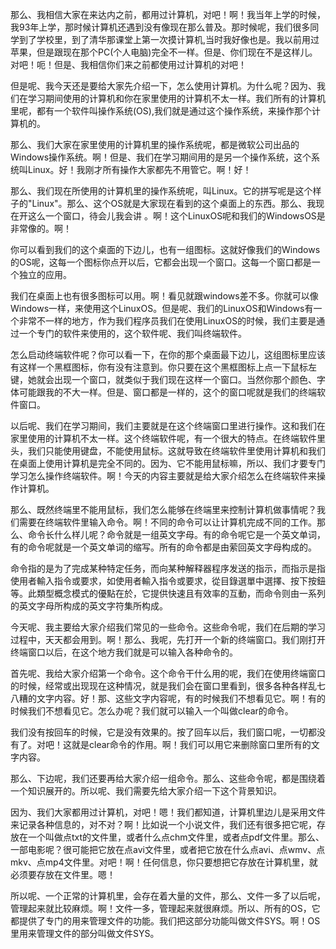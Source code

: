   那么、我相信大家在来达内之前，都用过计算机，对吧！啊！我当年上学的时候，我93年上学，那时候计算机还遇到没有像现在那么普及。那时候呢，我们很多同学到了学校里，到了清华那课堂上第一次摸计算机,当时我好像也是。我以前用过苹果，但是跟现在那个PC(个人电脑)完全不一样。但是、你们现在不是这样儿。对吧！呃！但是、我相信你们来之前都使用过计算机的对吧！
  
  但是呢、我今天还是要给大家先介绍一下，怎么使用计算机。为什么呢？因为、我们在学习期间使用的计算机和你在家里使用的计算机不太一样。我们所有的计算机里呢，都有一个软件叫操作系统(OS),我们就是通过这个操作系统，来操作那个计算机的。
  
  那么、我们大家在家里使用的计算机里的操作系统呢，都是微软公司出品的Windows操作系统。啊！但是、我们在学习期间用的是另一个操作系统，这个系统叫Linux。好！我刚才所有操作大家都先不用管它。啊！好！ 
  
  那么、我们现在所使用的计算机里的操作系统呢，叫Linux。它的拼写呢是这个样子的"Linux"。那么、这个OS就是大家现在看到的这个桌面上的东西。那么、我现在开这么一个窗口，待会儿我会讲 。啊！这个LinuxOS呢和我们的WindowsOS是非常像的。啊！
  
  你可以看到我们的这个桌面的下边儿，也有一组图标。这就好像我们的Windows的OS呢，这每一个图标你点开以后，它都会出现一个窗口。这每一个窗口都是一个独立的应用。
  
  我们在桌面上也有很多图标可以用。啊！看见就跟windows差不多。你就可以像Windows一样，来使用这个LinuxOS。但是呢、我们的LinuxOS和Windows有一个非常不一样的地方，作为我们程序员我们在使用LinuxOS的时候，我们主要是通过一个专门的软件来使用的，这个软件呢、我们叫终端软件。
  
  怎么启动终端软件呢？你可以看一下，在你的那个桌面最下边儿，这组图标里应该有这样一个黑框图标，你有没有注意到。你只要在这个黑框图标上点一下鼠标左键，她就会出现一个窗口，就类似于我们现在这样一个窗口。当然你那个颜色、字体可能跟我的不大一样。但是、窗口都是一样的，这个的窗口呢就是我们的终端软件窗口。
  
  以后呢、我们在学习期间，我们主要就是在这个终端窗口里进行操作。这和我们在家里使用的计算机不太一样。这个终端软件呢，有一个很大的特点。在终端软件里头，我们只能使用键盘，不能使用鼠标。这就导致在终端软件里使用计算机和我们在桌面上使用计算机是完全不同的。因为、它不能用鼠标嘛，所以、我们才要专门学习怎么操作终端软件。啊！今天的内容主要就是给大家介绍怎么在终端软件来操作计算机。
  
  那么、既然终端里不能用鼠标，我们怎么能够在终端里来控制计算机做事情呢？我们需要在终端软件里输入命令。啊！不同的命令可以让计算机完成不同的工作。那么、命令长什么样儿呢？命令就是一组英文字母。有的命令呢它是一个英文单词，有的命令呢就是一个英文单词的缩写。所有的命令都是由萦回英文字母构成的。
 
  命令指的是为了完成某种特定任务，而向某种解释器程序发送的指示，而指示是指使用者輸入指令或要求，如使用者輸入指令或要求，從目錄選單中選擇、按下按鈕等。此類型概念模式的優點在於，它提供快速且有效率的互動，而命令则由一系列的英文字母所构成的英文字符集所构成。

  今天呢、我主要给大家介绍我们常见的一些命令。这些命令呢，我们在后期的学习过程中，天天都会用到。啊！那么、我呢，先打开一个新的终端窗口。我们刚打开终端窗口以后，在这个地方我们就是可以输入各种命令的。

  首先呢、我给大家介绍第一个命令。这个命令干什么用的呢，我们在使用终端窗口的时候，经常或出现现在这种情况，就是我们会在窗口里看到，很多各种各样乱七八糟的文字内容。好！那、这些文字内容呢，有的时候我们不想看见它。啊！有的时候我们不想看见它。怎么办呢？我们就可以输入一个叫做clear的命令。

  我们没有按回车的时候，它是没有效果的。按了回车以后，我们窗口呢，一切都没有了。对吧！这就是clear命令的作用。啊！我们可以用它来删除窗口里所有的文字内容。
  
  那么、下边呢，我们还要再给大家介绍一组命令。那么、这些命令呢，都是围绕着一个知识展开的。所以呢、我们需要先给大家介绍一下这个背景知识。
  
  因为、我们大家都用过计算机，对吧！嗯！我们都知道，计算机里边儿是采用文件来记录各种信息的，对不对？啊！比如说一个小说文件，我们还有很多把它呢，存放在一个叫做点txt的文件里，或者什么点chm文件里，或者点pdf文件里。那么、一部电影呢？很可能把它放在点avi文件里，或者把它放在什么点avi、点wmv、点mkv、点mp4文件里。对吧！啊！任何信息，你只要想把它存放在计算机里，就必须要存放在文件里。嗯！

  所以呢、一个正常的计算机里，会存在着大量的文件，那么、文件一多了以后呢，管理起来就比较麻烦。啊！文件一多，管理起来就很麻烦。所以、所有的OS，它都提供了专门的用来管理文件的功能。我们把这部分功能叫做文件SYS。啊！OS里用来管理文件的部分叫做文件SYS。
